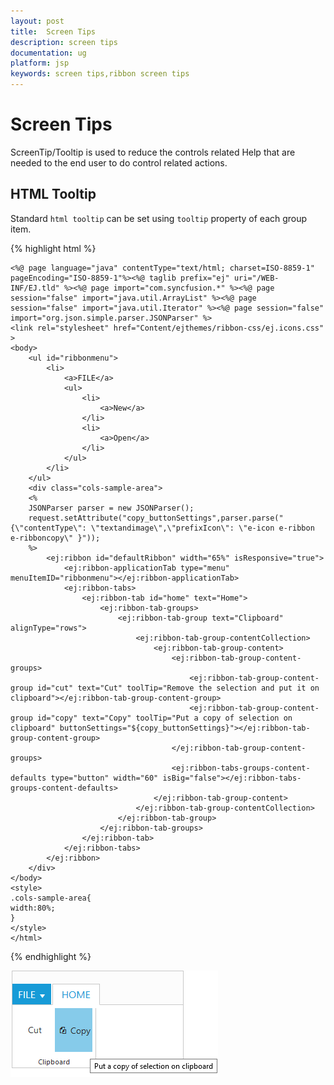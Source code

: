 ```yaml
---
layout: post
title:  Screen Tips
description: screen tips
documentation: ug
platform: jsp
keywords: screen tips,ribbon screen tips
---
```


# Screen Tips

ScreenTip/Tooltip is used to reduce the controls related Help that are needed to the end user to do control related actions.

## HTML Tooltip

Standard `html tooltip` can be set using `tooltip` property of each group item.

{% highlight html %}

    <%@ page language="java" contentType="text/html; charset=ISO-8859-1"
    pageEncoding="ISO-8859-1"%><%@ taglib prefix="ej" uri="/WEB-INF/EJ.tld" %><%@ page import="com.syncfusion.*" %><%@ page session="false" import="java.util.ArrayList" %><%@ page session="false" import="java.util.Iterator" %><%@ page session="false" import="org.json.simple.parser.JSONParser" %>
    <link rel="stylesheet" href="Content/ejthemes/ribbon-css/ej.icons.css" >
	<body>
		<ul id="ribbonmenu">
			<li>
				<a>FILE</a>
				<ul>
					<li>
						<a>New</a>
					</li>
					<li>
						<a>Open</a>
					</li>
				</ul>
			</li>
		</ul>
		<div class="cols-sample-area">
		<%
        JSONParser parser = new JSONParser();
		request.setAttribute("copy_buttonSettings",parser.parse("{\"contentType\": \"textandimage\",\"prefixIcon\": \"e-icon e-ribbon e-ribboncopy\" }"));
	    %>
			<ej:ribbon id="defaultRibbon" width="65%" isResponsive="true">
				<ej:ribbon-applicationTab type="menu" menuItemID="ribbonmenu"></ej:ribbon-applicationTab>
				<ej:ribbon-tabs>
					<ej:ribbon-tab id="home" text="Home">
						<ej:ribbon-tab-groups>
							<ej:ribbon-tab-group text="Clipboard" alignType="rows">
								<ej:ribbon-tab-group-contentCollection>
									<ej:ribbon-tab-group-content>
										<ej:ribbon-tab-group-content-groups>
											<ej:ribbon-tab-group-content-group id="cut" text="Cut" toolTip="Remove the selection and put it on clipboard"></ej:ribbon-tab-group-content-group>
											<ej:ribbon-tab-group-content-group id="copy" text="Copy" toolTip="Put a copy of selection on clipboard" buttonSettings="${copy_buttonSettings}"></ej:ribbon-tab-group-content-group>
										</ej:ribbon-tab-group-content-groups>
										<ej:ribbon-tabs-groups-content-defaults type="button" width="60" isBig="false"></ej:ribbon-tabs-groups-content-defaults>
									</ej:ribbon-tab-group-content>
								</ej:ribbon-tab-group-contentCollection>
							</ej:ribbon-tab-group>
						</ej:ribbon-tab-groups>
					</ej:ribbon-tab>
				</ej:ribbon-tabs>
			</ej:ribbon>
		</div>
	</body>
	<style>
    .cols-sample-area{
    width:80%;
    }
    </style>
    </html>
     
{% endhighlight %}

![](Screen-Tips_images/Screen-Tips_img1.png)
